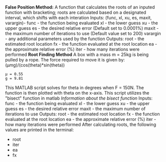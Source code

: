 **False Position Method:**
A function that calculates the roots of an inputed function with bracketing; roots are calculated based on a designated interval, which shifts with each interation
Inputs: (func, xl, xu, es, maxit, varargin)-
func - the function being evaluated
xl - the lower guess
xu - the upper guess
es - the desired relative error (Default set to 0.0001%)
maxit - the maximum number of iterations to use (Default value set to 200)
varargin - any additional parameters used by the function
Outputs:
root - the estimated root location
fx - the function evaluated at the root location
ea - the approximate relative error (%)
iter - how many iterations were performed
**Root Finding Method**
A box with a mass m = 25kg is being pulled by a rope. The force required to move it is given by:   
(μ*m*g)/(cos(theta)*sin(theta))

    μ = 0.55
    g = 9.81
This MATLAB script solves for theta in degrees when F = 150N. The function is then plotted with theta on the x-axis. 
This script utilizes the "bisect" function in matlab
_Information about the bisect function_
Inputs:
func - the function being evaluated
xl - the lower guess
xu - the upper guess
es - the desired relative error
maxit - the maximum number of iterations to use
Outputs:
root - the estimated root location
fx - the function evaluated at the root location
ea - the approximate relative error (%)
iter - how many iterations were performed
After calculating roots, the following values are printed in the terminal:
- root
- iter
- ea
- fx
